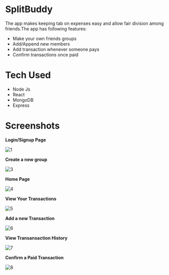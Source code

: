 # SplitBuddy
The app makes keeping tab on expenses easy and allow fair division among friends.The app has following features:
<ul>
<li>Make your own friends groups</li>
<li>Add/Append new members</li>
<li>Add transaction whenever someone pays</li>
<li>Confirm transactions once paid</li>
</ul>

# Tech Used
<ul>
<li>Node Js</li>
<li>React</li>
<li>MongoDB</li>
<li>Express</li>
</ul>

# Screenshots
**Login/Signup Page**

![1](https://user-images.githubusercontent.com/55349865/188140573-89e2d45b-9b8c-4027-8704-89a46785a81c.png)

**Create a new group**

![3](https://user-images.githubusercontent.com/55349865/188140609-55b03d60-82a1-4784-a5a8-c23f25201dcb.png)

**Home Page**

![4](https://user-images.githubusercontent.com/55349865/188140627-0ab63118-4d87-43d2-beee-5e121684cecc.png)

**View Your Transactions**

![5](https://user-images.githubusercontent.com/55349865/188140640-0d352903-7aea-4fbf-a67e-b035dc3cccde.png)

**Add a new Transaction**

![6](https://user-images.githubusercontent.com/55349865/188140649-0fa4c38f-7ba8-4c26-af5b-ca10d9b6aaae.png)

**View Transansaction History**

![7](https://user-images.githubusercontent.com/55349865/188140661-21649e53-df82-447c-b3a0-c4816dc33722.png)

**Confirm a Paid Transaction**

![8](https://user-images.githubusercontent.com/55349865/188140670-4a6b113e-9a66-4628-946d-a4b29a15da49.png)



